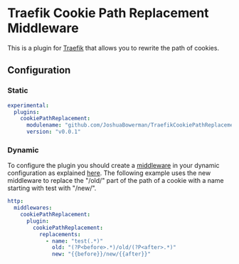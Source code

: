 # Traefik Cookie Path Replacement Middleware

This is a plugin for [Traefik](https://traefik.io) that allows you to rewrite the path of cookies.
## Configuration

### Static

```yaml
experimental:
  plugins:
    cookiePathReplacement:
      modulename: "github.com/JoshuaBowerman/TraefikCookiePathReplacement"
      version: "v0.0.1"
```

### Dynamic

To configure the  plugin you should create a [middleware](https://docs.traefik.io/middlewares/overview/) in your dynamic configuration as explained [here](https://docs.traefik.io/middlewares/overview/).
The following example uses the new middleware to replace the "/old/" part of the path of a cookie with a name starting with test with "/new/".

```yaml
http:
  middlewares:
    cookiePathReplacement:
      plugin:
        cookiePathReplacement:
          replacements:
            - name: "test(.*)"
              old: "(?P<before>.*)/old/(?P<after>.*)"
              new: "{{before}}/new/{{after}}"
```
